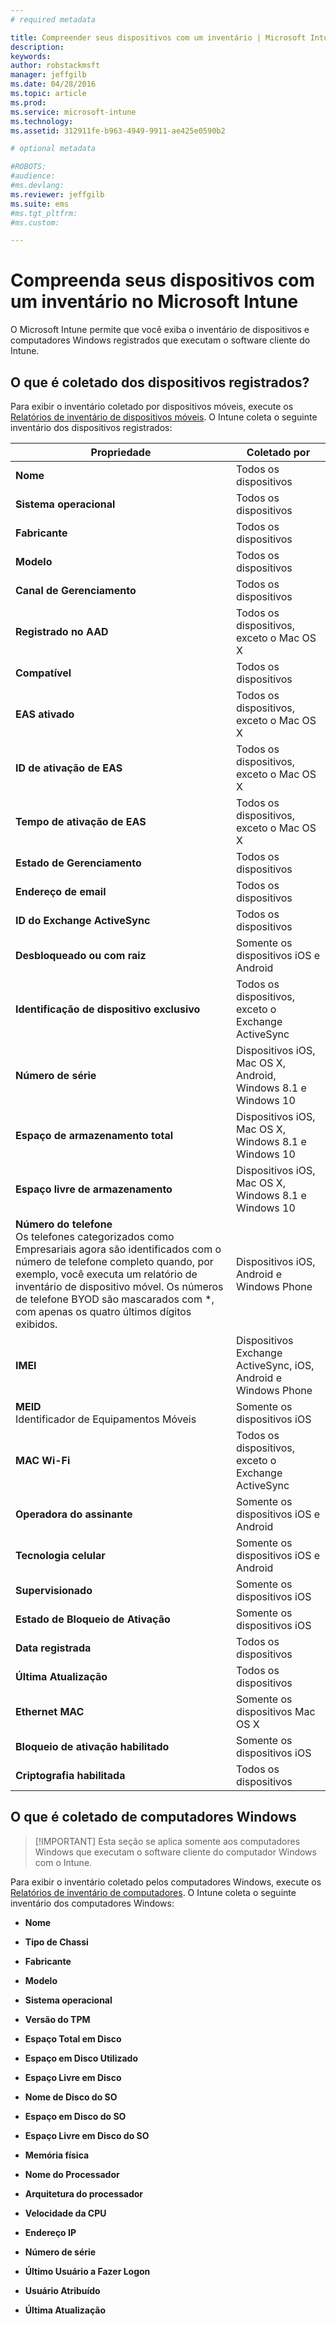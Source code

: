 ```yaml
---
# required metadata

title: Compreender seus dispositivos com um inventário | Microsoft Intune
description:
keywords:
author: robstackmsft
manager: jeffgilb
ms.date: 04/28/2016
ms.topic: article
ms.prod:
ms.service: microsoft-intune
ms.technology:
ms.assetid: 312911fe-b963-4949-9911-ae425e0590b2

# optional metadata

#ROBOTS:
#audience:
#ms.devlang:
ms.reviewer: jeffgilb
ms.suite: ems
#ms.tgt_pltfrm:
#ms.custom:

---
```


# Compreenda seus dispositivos com um inventário no Microsoft Intune
O Microsoft Intune permite que você exiba o inventário de dispositivos e computadores Windows registrados que executam o software cliente do Intune.

## O que é coletado dos dispositivos registrados?
Para exibir o inventário coletado por dispositivos móveis, execute os [Relatórios de inventário de dispositivos móveis](understand-microsoft-intune-operations-by-using-reports.md). O Intune coleta o seguinte inventário dos dispositivos registrados:

|Propriedade|Coletado por|
|------------|-----------------------|
|**Nome**|Todos os dispositivos|
|**Sistema operacional**|Todos os dispositivos|
|**Fabricante**|Todos os dispositivos|
|**Modelo**|Todos os dispositivos|
|**Canal de Gerenciamento**|Todos os dispositivos|
|**Registrado no AAD**|Todos os dispositivos, exceto o Mac OS X|
|**Compatível**|Todos os dispositivos|
|**EAS ativado**|Todos os dispositivos, exceto o Mac OS X|
|**ID de ativação de EAS**|Todos os dispositivos, exceto o Mac OS X|
|**Tempo de ativação de EAS**|Todos os dispositivos, exceto o Mac OS X|
|**Estado de Gerenciamento**|Todos os dispositivos|
|**Endereço de email**|Todos os dispositivos|
|**ID do Exchange ActiveSync**|Todos os dispositivos|
|**Desbloqueado ou com raiz**|Somente os dispositivos iOS e Android|
|**Identificação de dispositivo exclusivo**|Todos os dispositivos, exceto o Exchange ActiveSync|
|**Número de série**|Dispositivos iOS, Mac OS X, Android, Windows 8.1 e Windows 10|
|**Espaço de armazenamento total**|Dispositivos iOS, Mac OS X, Windows 8.1 e Windows 10|
|**Espaço livre de armazenamento**|Dispositivos iOS, Mac OS X, Windows 8.1 e Windows 10|
|**Número do telefone**<br>Os telefones categorizados como Empresariais agora são identificados com o número de telefone completo quando, por exemplo, você executa um relatório de inventário de dispositivo móvel. Os números de telefone BYOD são mascarados com &#42;, com apenas os quatro últimos dígitos exibidos.|Dispositivos iOS, Android e Windows Phone|
|**IMEI**|Dispositivos Exchange ActiveSync, iOS, Android e Windows Phone|
|**MEID**<br>Identificador de Equipamentos Móveis|Somente os dispositivos iOS|
|**MAC Wi-Fi**|Todos os dispositivos, exceto o Exchange ActiveSync|
|**Operadora do assinante**|Somente os dispositivos iOS e Android|
|**Tecnologia celular**|Somente os dispositivos iOS e Android|
|**Supervisionado**|Somente os dispositivos iOS|
|**Estado de Bloqueio de Ativação**|Somente os dispositivos iOS|
|**Data registrada**|Todos os dispositivos|
|**Última Atualização**|Todos os dispositivos|
|**Ethernet MAC**|Somente os dispositivos Mac OS X|
|**Bloqueio de ativação habilitado**|Somente os dispositivos iOS|
|**Criptografia habilitada**|Todos os dispositivos|

## O que é coletado de computadores Windows
> [!IMPORTANT] Esta seção se aplica somente aos computadores Windows que executam o software cliente do computador Windows com o Intune.

Para exibir o inventário coletado pelos computadores Windows, execute os [Relatórios de inventário de computadores](understand-microsoft-intune-operations-by-using-reports.md). O Intune coleta o seguinte inventário dos computadores Windows:

-   **Nome**

-   **Tipo de Chassi**

-   **Fabricante**

-   **Modelo**

-   **Sistema operacional**

-   **Versão do TPM**

-   **Espaço Total em Disco**

-   **Espaço em Disco Utilizado**

-   **Espaço Livre em Disco**

-   **Nome de Disco do SO**

-   **Espaço em Disco do SO**

-   **Espaço Livre em Disco do SO**

-   **Memória física**

-   **Nome do Processador**

-   **Arquitetura do processador**

-   **Velocidade da CPU**

-   **Endereço IP**

-   **Número de série**

-   **Último Usuário a Fazer Logon**

-   **Usuário Atribuído**

-   **Última Atualização**

<!-- this section below belongs in the planning journey
### See Also
[Monitoring and reports with Microsoft Intune](monitoring-and-reports-with-microsoft-intune.md)
-->


<!--HONumber=May16_HO2-->


